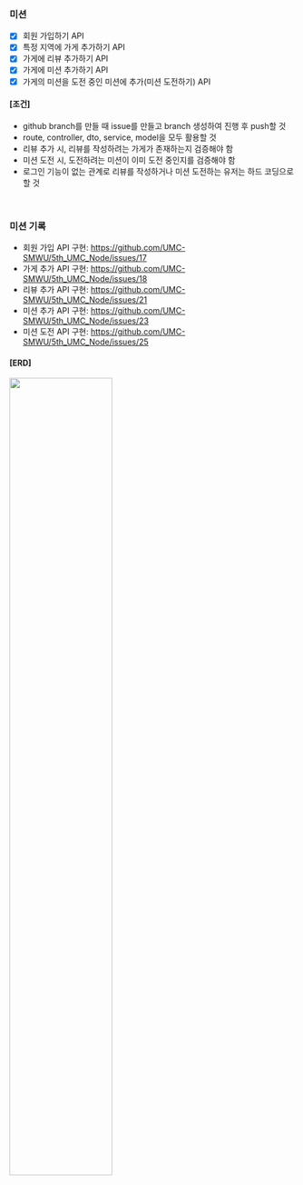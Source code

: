 ### 미션

-   [x] 회원 가입하기 API
-   [x] 특정 지역에 가게 추가하기 API
-   [x] 가게에 리뷰 추가하기 API
-   [x] 가게에 미션 추가하기 API
-   [x] 가게의 미션을 도전 중인 미션에 추가(미션 도전하기) API

#### [조건]

-   github branch를 만들 때 issue를 만들고 branch 생성하여 진행 후 push할 것
-   route, controller, dto, service, model을 모두 활용할 것
-   리뷰 추가 시, 리뷰를 작성하려는 가게가 존재하는지 검증해야 함
-   미션 도전 시, 도전하려는 미션이 이미 도전 중인지를 검증해야 함
-   로그인 기능이 없는 관계로 리뷰를 작성하거나 미션 도전하는 유저는 하드 코딩으로 할 것

<br>

### 미션 기록

-   회원 가입 API 구현: https://github.com/UMC-SMWU/5th_UMC_Node/issues/17
-   가게 추가 API 구현: https://github.com/UMC-SMWU/5th_UMC_Node/issues/18
-   리뷰 추가 API 구현: https://github.com/UMC-SMWU/5th_UMC_Node/issues/21
-   미션 추가 API 구현: https://github.com/UMC-SMWU/5th_UMC_Node/issues/23
-   미션 도전 API 구현: https://github.com/UMC-SMWU/5th_UMC_Node/issues/25

#### [ERD]

<img src="https://github.com/mzeong/Study/assets/70924556/b446e3e4-76da-4cf7-b403-d5e1a49974a6" width="60%">
